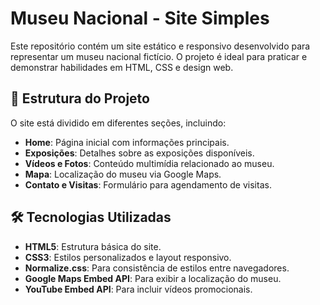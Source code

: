 # Museu Nacional - Site Simples

Este repositório contém um site estático e responsivo desenvolvido para representar um museu nacional fictício. O projeto é ideal para praticar e demonstrar habilidades em HTML, CSS e design web.

## 📑 Estrutura do Projeto

O site está dividido em diferentes seções, incluindo:

- **Home**: Página inicial com informações principais.
- **Exposições**: Detalhes sobre as exposições disponíveis.
- **Vídeos e Fotos**: Conteúdo multimídia relacionado ao museu.
- **Mapa**: Localização do museu via Google Maps.
- **Contato e Visitas**: Formulário para agendamento de visitas.

## 🛠️ Tecnologias Utilizadas

- **HTML5**: Estrutura básica do site.
- **CSS3**: Estilos personalizados e layout responsivo.
- **Normalize.css**: Para consistência de estilos entre navegadores.
- **Google Maps Embed API**: Para exibir a localização do museu.
- **YouTube Embed API**: Para incluir vídeos promocionais.


